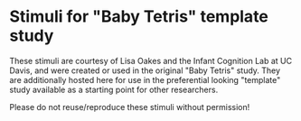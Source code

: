 # Stimuli for "Baby Tetris" template study

These stimuli are courtesy of Lisa Oakes and the Infant Cognition Lab at UC Davis, and 
were created or used in the original "Baby Tetris" study. They are additionally hosted here
for use in the preferential looking "template" study available as a starting point for
other researchers. 

Please do not reuse/reproduce these stimuli without permission!